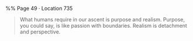 %% Page 49 · Location 735 
> What humans require in our ascent is purpose and realism. Purpose, you could say, is like passion with boundaries. Realism is detachment and perspective. 
